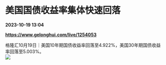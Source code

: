 # 美国国债收益率集体快速回落

**2023-10-19 13:04**

**https://www.gelonghui.com/live/1254053**

格隆汇10月19日｜美国10年期国债收益率回落至4.922%，美国30年期国债收益率回落至5.003%。  
![](https://img3.gelonghui.com/15f16-2436fccf-b764-453a-b6ba-ee2f10739c88.jpg)
